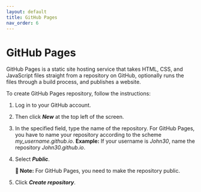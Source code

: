 ```yaml
---
layout: default
title: GitHub Pages
nav_order: 6
---
```


# GitHub Pages 

GitHub Pages is a static site hosting service that takes HTML, CSS, and JavaScript files straight from a repository on GitHub, optionally runs the files through a build process, and publishes a website. 

To create GitHub Pages repository, follow the instructions:  

1. Log in to your GitHub account.
2. Then click ***New*** at the top left of the screen.
3. In the specified field, type the name of the repository. For GitHub Pages, you have to name your repository according to the scheme *my_username.github.io*.
**Example:** If your username is *John30*, name the repository *John30.github.io*.
4. Select ***Public***.  
   
   **📝 Note:** For GitHub Pages, you need to make the repository public.

5. Click ***Create repository***.
